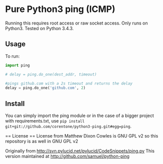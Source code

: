 # Pure Python3 ping (ICMP)

Running this requires root access or raw socket access.
Only runs on Python3. Tested on Python 3.4.3.


## Usage
To run:
```python
import ping

# delay = ping.do_one(dest_addr, timeout)

#pings github.com with a 2s timeout and returns the delay
delay = ping.do_one('github.com', 2)

```

## Install
You can simply import the ping module or in the case of a bigger project with requirements.txt, use
`pip install git+git://github.com/corentone/python3-ping.git#egg=ping`.

== License ==
License from Matthew Dixon Cowles is GNU GPL v2 so this repository is as well in GNU GPL v2

Originally from http://svn.pylucid.net/pylucid/CodeSnippets/ping.py
This version maintained at http://github.com/samuel/python-ping

